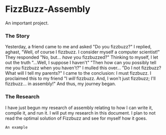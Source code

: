 # FizzBuzz-Assembly
An important project.

### The Story
Yesterday, a friend came to me and asked "Do you fizzbuzz?"
I replied, aghast, "Well, of course I fizzbuzz. I consider myself a computer scientist!"
They responded "No, but... *have* you fizzbuzzed?"
Thinking to myself, I let out the truth "...Well, I suppose I haven't"
"Then how can you possibly tell me you fizzbuzz when you haven't?"
I mulled this over... "Do I not fizzbuzz? What will I tell my parents?"
I came to the conclusion: I must fizzbuzz.
I proclaimed this to my friend "I *will* fizzbuzz. And, I won't just fizzbuzz; I'll fizzbuzz... in assembly!"
And thus, my journey began.

### The Research
I have just begun my research of assembly relating to how I can write it, compile it, and run it. I will put my
research in this document. I plan to not read the optimal solution of Fizzbuzz and see for myself how it goes.

```
An example
```